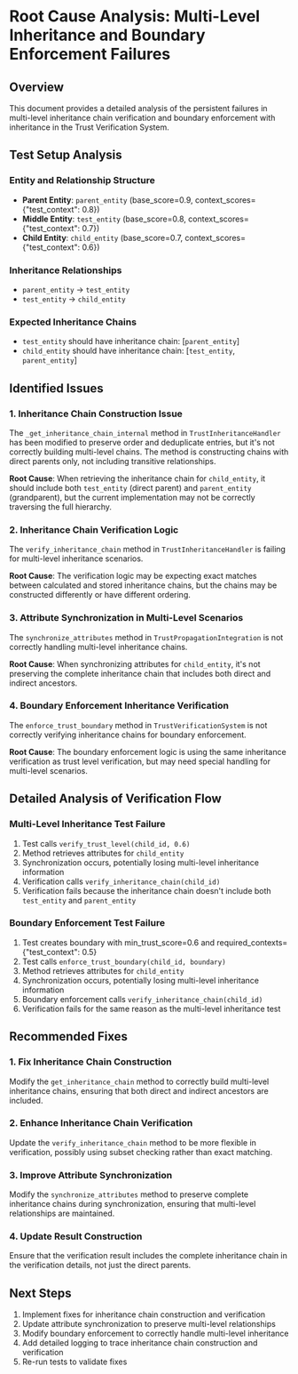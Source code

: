 # Root Cause Analysis: Multi-Level Inheritance and Boundary Enforcement Failures

## Overview
This document provides a detailed analysis of the persistent failures in multi-level inheritance chain verification and boundary enforcement with inheritance in the Trust Verification System.

## Test Setup Analysis

### Entity and Relationship Structure
- **Parent Entity**: `parent_entity` (base_score=0.9, context_scores={"test_context": 0.8})
- **Middle Entity**: `test_entity` (base_score=0.8, context_scores={"test_context": 0.7})
- **Child Entity**: `child_entity` (base_score=0.7, context_scores={"test_context": 0.6})

### Inheritance Relationships
- `parent_entity` → `test_entity`
- `test_entity` → `child_entity`

### Expected Inheritance Chains
- `test_entity` should have inheritance chain: [`parent_entity`]
- `child_entity` should have inheritance chain: [`test_entity`, `parent_entity`]

## Identified Issues

### 1. Inheritance Chain Construction Issue
The `_get_inheritance_chain_internal` method in `TrustInheritanceHandler` has been modified to preserve order and deduplicate entries, but it's not correctly building multi-level chains. The method is constructing chains with direct parents only, not including transitive relationships.

**Root Cause**: When retrieving the inheritance chain for `child_entity`, it should include both `test_entity` (direct parent) and `parent_entity` (grandparent), but the current implementation may not be correctly traversing the full hierarchy.

### 2. Inheritance Chain Verification Logic
The `verify_inheritance_chain` method in `TrustInheritanceHandler` is failing for multi-level inheritance scenarios. 

**Root Cause**: The verification logic may be expecting exact matches between calculated and stored inheritance chains, but the chains may be constructed differently or have different ordering.

### 3. Attribute Synchronization in Multi-Level Scenarios
The `synchronize_attributes` method in `TrustPropagationIntegration` is not correctly handling multi-level inheritance chains.

**Root Cause**: When synchronizing attributes for `child_entity`, it's not preserving the complete inheritance chain that includes both direct and indirect ancestors.

### 4. Boundary Enforcement Inheritance Verification
The `enforce_trust_boundary` method in `TrustVerificationSystem` is not correctly verifying inheritance chains for boundary enforcement.

**Root Cause**: The boundary enforcement logic is using the same inheritance verification as trust level verification, but may need special handling for multi-level scenarios.

## Detailed Analysis of Verification Flow

### Multi-Level Inheritance Test Failure
1. Test calls `verify_trust_level(child_id, 0.6)`
2. Method retrieves attributes for `child_entity`
3. Synchronization occurs, potentially losing multi-level inheritance information
4. Verification calls `verify_inheritance_chain(child_id)`
5. Verification fails because the inheritance chain doesn't include both `test_entity` and `parent_entity`

### Boundary Enforcement Test Failure
1. Test creates boundary with min_trust_score=0.6 and required_contexts={"test_context": 0.5}
2. Test calls `enforce_trust_boundary(child_id, boundary)`
3. Method retrieves attributes for `child_entity`
4. Synchronization occurs, potentially losing multi-level inheritance information
5. Boundary enforcement calls `verify_inheritance_chain(child_id)`
6. Verification fails for the same reason as the multi-level inheritance test

## Recommended Fixes

### 1. Fix Inheritance Chain Construction
Modify the `get_inheritance_chain` method to correctly build multi-level inheritance chains, ensuring that both direct and indirect ancestors are included.

### 2. Enhance Inheritance Chain Verification
Update the `verify_inheritance_chain` method to be more flexible in verification, possibly using subset checking rather than exact matching.

### 3. Improve Attribute Synchronization
Modify the `synchronize_attributes` method to preserve complete inheritance chains during synchronization, ensuring that multi-level relationships are maintained.

### 4. Update Result Construction
Ensure that the verification result includes the complete inheritance chain in the verification details, not just the direct parents.

## Next Steps
1. Implement fixes for inheritance chain construction and verification
2. Update attribute synchronization to preserve multi-level relationships
3. Modify boundary enforcement to correctly handle multi-level inheritance
4. Add detailed logging to trace inheritance chain construction and verification
5. Re-run tests to validate fixes
